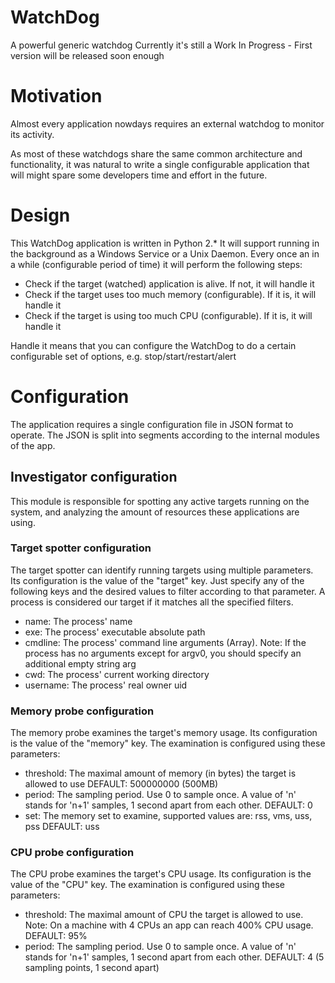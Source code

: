 # WatchDog

A powerful generic watchdog
Currently it's still a Work In Progress - First version will be released soon enough

# Motivation

Almost every application nowdays requires an external watchdog to monitor its activity.

As most of these watchdogs share the same common architecture and functionality,
it was natural to write a single configurable application that will might spare some developers time and effort in the future.

# Design

This WatchDog application is written in Python 2.*
It will support running in the background as a Windows Service or a Unix Daemon.
Every once an in a while (configurable period of time) it will perform the following steps:

- Check if the target (watched) application is alive. If not, it will handle it
- Check if the target uses too much memory (configurable). If it is, it will handle it
- Check if the target is using too much CPU (configurable). If it is, it will handle it

Handle it means that you can configure the WatchDog to do a certain configurable set of options, e.g. stop/start/restart/alert

# Configuration

The application requires a single configuration file in JSON format to operate.
The JSON is split into segments according to the internal modules of the app.

## Investigator configuration

This module is responsible for spotting any active targets running on the system,
and analyzing the amount of resources these applications are using.

### Target spotter configuration

The target spotter can identify running targets using multiple parameters.
Its configuration is the value of the "target" key.
Just specify any of the following keys and the desired values to filter according
to that parameter.
A process is considered our target if it matches all the specified filters.

- name: The process' name
- exe: The process' executable absolute path
- cmdline: The process' command line arguments (Array).
             Note: If the process has no arguments except for argv0, you should 
             specify an additional empty string arg
- cwd: The process' current working directory
- username: The process' real owner uid

### Memory probe configuration

The memory probe examines the target's memory usage.
Its configuration is the value of the "memory" key.
The examination is configured using these parameters:

- threshold: The maximal amount of memory (in bytes) the target is allowed to use
             DEFAULT: 500000000 (500MB)
- period: The sampling period. Use 0 to sample once.
          A value of 'n' stands for 'n+1' samples, 1 second apart from each other.
          DEFAULT: 0
- set: The memory set to examine, supported values are: rss, vms, uss, pss
       DEFAULT: uss

### CPU probe configuration

The CPU probe examines the target's CPU usage.
Its configuration is the value of the "CPU" key.
The examination is configured using these parameters:

- threshold: The maximal amount of CPU the target is allowed to use.
             Note: On a machine with 4 CPUs an app can reach 400% CPU usage.
             DEFAULT: 95%
- period: The sampling period. Use 0 to sample once.
          A value of 'n' stands for 'n+1' samples, 1 second apart from each other.
          DEFAULT: 4 (5 sampling points, 1 second apart)